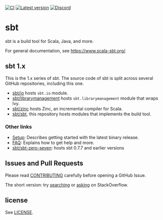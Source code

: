 [![CI](https://github.com/sbt/sbt/actions/workflows/ci.yml/badge.svg)](https://github.com/sbt/sbt/actions/workflows/ci.yml)
[![Latest version](https://img.shields.io/github/tag/sbt/sbt.svg)](https://index.scala-lang.org/sbt/sbt)
[![Discord](https://img.shields.io/discord/632150470000902164?label=Discord%20%23sbt)](https://discord.com/channels/632150470000902164/922600050989875282)

  [sbt/sbt-zero-seven]: https://github.com/sbt/sbt-zero-seven
  [CONTRIBUTING]: CONTRIBUTING.md
  [Setup]: https://www.scala-sbt.org/release/docs/Getting-Started/Setup
  [FAQ]: https://www.scala-sbt.org/release/docs/Faq.html
  [sbt-dev]: https://groups.google.com/d/forum/sbt-dev
  [searching]: https://stackoverflow.com/tags/sbt
  [asking]: https://stackoverflow.com/questions/ask?tags=sbt
  [LICENSE]: LICENSE
  [sbt/io]: https://github.com/sbt/io
  [sbt/librarymanagement]: https://github.com/sbt/librarymanagement
  [sbt/zinc]: https://github.com/sbt/zinc
  [sbt/sbt]: https://github.com/sbt/sbt

sbt
===

sbt is a build tool for Scala, Java, and more.

For general documentation, see https://www.scala-sbt.org/.

sbt 1.x
---------

This is the 1.x series of sbt. The source code of sbt is split across
several GitHub repositories, including this one.

- [sbt/io][sbt/io] hosts `sbt.io` module.
- [sbt/librarymanagement][sbt/librarymanagement] hosts `sbt.librarymanagement` module that wraps Ivy.
- [sbt/zinc][sbt/zinc] hosts Zinc, an incremental compiler for Scala.
- [sbt/sbt][sbt/sbt], this repository hosts modules that implements the build tool.

### Other links

 * [Setup]: Describes getting started with the latest binary release.
 * [FAQ]: Explains how to get help and more.
 * [sbt/sbt-zero-seven]: hosts sbt 0.7.7 and earlier versions

Issues and Pull Requests
------------------------

Please read [CONTRIBUTING] carefully before opening a GitHub Issue.

The short version: try [searching] or [asking] on StackOverflow.

license
-------

See [LICENSE].

